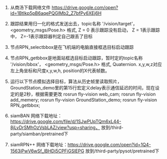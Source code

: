 1. 从商汤下载网络文件 https://drive.google.com/open?id=1BtIkp5pB6aqePQGlMb2_Z7bfPy6XEj6H
2. 跟踪结果用归一化的格式发送出去，topic名称 '/vision/target'， <geometry_msgs/Pose.h> 格式, Z = 0 表示跟踪没有启动， Z = 1表示跟踪中，  Z=-1表示跟踪器判定自己跟丢了目标

3. 节点RPN_selectbbox是在飞机端的电脑直接框选目标启动跟踪
4. 节点RPN_getbbox是地面站框选目标启动跟踪，暂时定的topic名称 '/vision/bbox'， <geometry_msgs/Pose.h> 格式, Quaternion. x,y,w,z对应左上角坐标和尺度x,y,w,h,  position的X代表帧数。

5. 运行以下节点模拟选择目标，算法从历史帧里读取照片， GroundStation_demo里的第15行宏定义delay表示通信延迟的时间，现在设定的是2秒，根据需要更改
   rosrun fly-vision web_cam;
   rosrun fly-vision add_memery;
   rosrun fly-vision GroundStation_demo;
   rosrun fly-vision RPN_getbbox;

6. siamBAN 网络下载地址： https://drive.google.com/file/d/1SJwPUpTQm6xL44-8jLvDrSMhOzVsbLAZ/view?usp=sharing， 放到/third-party/siamban/pretrained下
7. siamRPN++ 网络下载地址：https://drive.google.com/open?id=1Q4-1563iPwV6wSf_lBHDj5CPFiGSlEPG 放到/third-party/pysot/pretrained下
 
